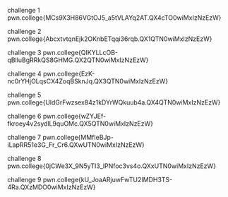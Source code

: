 challenge 1
pwn.college{MCs9X3H86VGtOJ5_a5tVLAYq2AT.QX4cTO0wiMxIzNzEzW}

challenge 2
pwn.college{AbcxtvtqnEjk2OKnbETqqi36rqb.QX1QTN0wiMxIzNzEzW}

challenge 3
pwn.college{QIKYLLcOB-qBlluBgRRkQS8GHMG.QX2QTN0wiMxIzNzEzW}

challenge 4
pwn.college{EzK-nc0rYHjOLqsCX4ZoqBSknJq.QX3QTN0wiMxIzNzEzW}

challenge 5
pwn.college{UldGrFwzsex84z1kDYrWQkuub4a.QX4QTN0wiMxIzNzEzW}

challenge 6
pwn.college{wZYJEf-fkroey4v2sydlL9quOMc.QX5QTN0wiMxIzNzEzW}

challenge 7
pwn.college{MMfIeBJp-iLapRR51e3G_Fr_Cr6.QXwUTN0wiMxIzNzEzW}

challenge 8 
pwn.college{0jCWe3X_9N5yTI3_lPNfoc3vs4o.QXxUTN0wiMxIzNzEzW}

challenge 9
pwn.college{kU_JoaARjuwFwTU2IMDH3TS-4Ra.QXzMDO0wiMxIzNzEzW}
